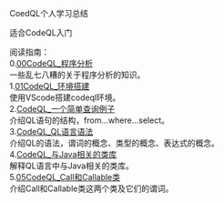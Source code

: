 CoedQL个人学习总结

适合CodeQL入门

阅读指南：<br>
0.[00CodeQL_程序分析](md/00CodeQL_程序分析.md) <br>
一些乱七八糟的关于程序分析的知识。<br>
1.[01CodeQL_环境搭建](md/01CodeQL_环境搭建.md)<br>
使用VScode搭建codeql环境。<br>
2.[CodeQL_一个简单查询例子](md/02CodeQL_一个简单查询例子.md)<br>
介绍QL语句的结构，from...where...select。<br>
3.[CodeQL_QL语言语法](md/03CodeQL_QL语言语法.md)<br>
介绍QL的语法，谓词的概念、类型的概念、表达式的概念。<br>
4.[CodeQL_与Java相关的类库](md/04CodeQL_与Java相关的类库.md)<br>
解释QL语言中与Java相关的类库。<br>
5.[05CodeQL_Call和Callable类](md/05CodeQL_Call和Callable类.md)<br>
介绍Call和Callable类这两个类及它们的谓词。<br>
